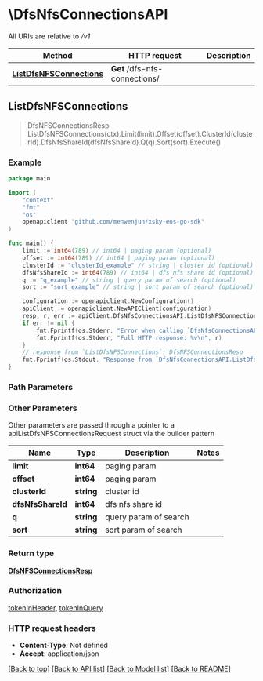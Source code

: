 # \DfsNfsConnectionsAPI

All URIs are relative to */v1*

Method | HTTP request | Description
------------- | ------------- | -------------
[**ListDfsNFSConnections**](DfsNfsConnectionsAPI.md#ListDfsNFSConnections) | **Get** /dfs-nfs-connections/ | 



## ListDfsNFSConnections

> DfsNFSConnectionsResp ListDfsNFSConnections(ctx).Limit(limit).Offset(offset).ClusterId(clusterId).DfsNfsShareId(dfsNfsShareId).Q(q).Sort(sort).Execute()





### Example

```go
package main

import (
	"context"
	"fmt"
	"os"
	openapiclient "github.com/menwenjun/xsky-eos-go-sdk"
)

func main() {
	limit := int64(789) // int64 | paging param (optional)
	offset := int64(789) // int64 | paging param (optional)
	clusterId := "clusterId_example" // string | cluster id (optional)
	dfsNfsShareId := int64(789) // int64 | dfs nfs share id (optional)
	q := "q_example" // string | query param of search (optional)
	sort := "sort_example" // string | sort param of search (optional)

	configuration := openapiclient.NewConfiguration()
	apiClient := openapiclient.NewAPIClient(configuration)
	resp, r, err := apiClient.DfsNfsConnectionsAPI.ListDfsNFSConnections(context.Background()).Limit(limit).Offset(offset).ClusterId(clusterId).DfsNfsShareId(dfsNfsShareId).Q(q).Sort(sort).Execute()
	if err != nil {
		fmt.Fprintf(os.Stderr, "Error when calling `DfsNfsConnectionsAPI.ListDfsNFSConnections``: %v\n", err)
		fmt.Fprintf(os.Stderr, "Full HTTP response: %v\n", r)
	}
	// response from `ListDfsNFSConnections`: DfsNFSConnectionsResp
	fmt.Fprintf(os.Stdout, "Response from `DfsNfsConnectionsAPI.ListDfsNFSConnections`: %v\n", resp)
}
```

### Path Parameters



### Other Parameters

Other parameters are passed through a pointer to a apiListDfsNFSConnectionsRequest struct via the builder pattern


Name | Type | Description  | Notes
------------- | ------------- | ------------- | -------------
 **limit** | **int64** | paging param | 
 **offset** | **int64** | paging param | 
 **clusterId** | **string** | cluster id | 
 **dfsNfsShareId** | **int64** | dfs nfs share id | 
 **q** | **string** | query param of search | 
 **sort** | **string** | sort param of search | 

### Return type

[**DfsNFSConnectionsResp**](DfsNFSConnectionsResp.md)

### Authorization

[tokenInHeader](../README.md#tokenInHeader), [tokenInQuery](../README.md#tokenInQuery)

### HTTP request headers

- **Content-Type**: Not defined
- **Accept**: application/json

[[Back to top]](#) [[Back to API list]](../README.md#documentation-for-api-endpoints)
[[Back to Model list]](../README.md#documentation-for-models)
[[Back to README]](../README.md)

